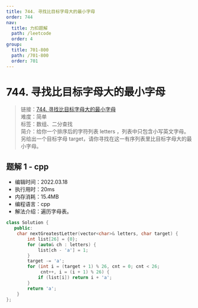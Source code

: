 ```yaml
---
title: 744. 寻找比目标字母大的最小字母
order: 744
nav:
  title: 力扣题解
  path: /leetcode
  order: 4
group:
  title: 701-800
  path: /701-800
  order: 701
---
```


# 744. 寻找比目标字母大的最小字母
    
> 链接：[744. 寻找比目标字母大的最小字母](https://leetcode-cn.com/problems/find-smallest-letter-greater-than-target/)  
> 难度：简单  
> 标签：数组、二分查找  
> 简介：给你一个排序后的字符列表 letters ，列表中只包含小写英文字母。另给出一个目标字母 target，请你寻找在这一有序列表里比目标字母大的最小字母。
      
## 题解 1 - cpp
- 编辑时间：2022.03.18
- 执行用时：20ms
- 内存消耗：15.4MB
- 编程语言：cpp
- 解法介绍：遍历字母表。
```cpp
class Solution {
   public:
    char nextGreatestLetter(vector<char>& letters, char target) {
        int list[26] = {0};
        for (auto& ch : letters) {
            list[ch - 'a'] = 1;
        }
        target -= 'a';
        for (int i = (target + 1) % 26, cnt = 0; cnt < 26;
             cnt++, i = (i + 1) % 26) {
            if (list[i]) return i + 'a';
        }
        return 'a';
    }
};
```

      